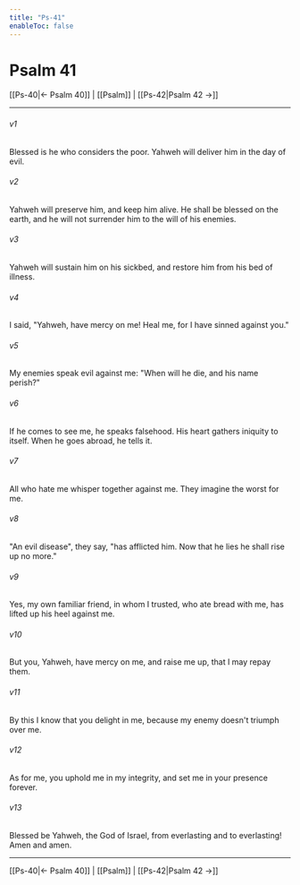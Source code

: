 ```yaml
---
title: "Ps-41"
enableToc: false
---
```

# Psalm 41

[[Ps-40|← Psalm 40]] | [[Psalm]] | [[Ps-42|Psalm 42 →]]
***



###### v1 
Blessed is he who considers the poor. Yahweh will deliver him in the day of evil. 

###### v2 
Yahweh will preserve him, and keep him alive. He shall be blessed on the earth, and he will not surrender him to the will of his enemies. 

###### v3 
Yahweh will sustain him on his sickbed, and restore him from his bed of illness. 

###### v4 
I said, "Yahweh, have mercy on me! Heal me, for I have sinned against you." 

###### v5 
My enemies speak evil against me: "When will he die, and his name perish?" 

###### v6 
If he comes to see me, he speaks falsehood. His heart gathers iniquity to itself. When he goes abroad, he tells it. 

###### v7 
All who hate me whisper together against me. They imagine the worst for me. 

###### v8 
"An evil disease", they say, "has afflicted him. Now that he lies he shall rise up no more." 

###### v9 
Yes, my own familiar friend, in whom I trusted, who ate bread with me, has lifted up his heel against me. 

###### v10 
But you, Yahweh, have mercy on me, and raise me up, that I may repay them. 

###### v11 
By this I know that you delight in me, because my enemy doesn't triumph over me. 

###### v12 
As for me, you uphold me in my integrity, and set me in your presence forever. 

###### v13 
Blessed be Yahweh, the God of Israel, from everlasting and to everlasting! Amen and amen.

***
[[Ps-40|← Psalm 40]] | [[Psalm]] | [[Ps-42|Psalm 42 →]]
